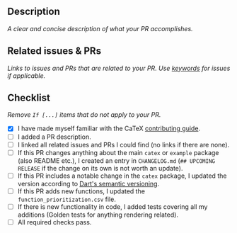 ## Description

*A clear and concise description of what your PR accomplishes.*

## Related issues & PRs

*Links to issues and PRs that are related to your PR. Use [keywords] for issues if applicable.*

[keywords]: https://docs.github.com/en/github/managing-your-work-on-github/linking-a-pull-request-to-an-issue#linking-a-pull-request-to-an-issue-using-a-keyword

## Checklist

*Remove `If [...]` items that do not apply to your PR.*

- [x] I have made myself familiar with the CaTeX
      [contributing guide](https://github.com/simpleclub/CaTeX/blob/master/CONTRIBUTING.md).
- [ ] I added a PR description.
- [ ] I linked all related issues and PRs I could find (no links if there are none).
- [ ] If this PR changes anything about the main `catex` or `example` package (also README etc.),
      I created an entry in `CHANGELOG.md` (`## UPCOMING RELEASE` if the change on its own
      is not worth an update).
- [ ] If this PR includes a notable change in the `catex` package, I updated the version according
      to [Dart's semantic versioning](https://dart.dev/tools/pub/versioning#semantic-versions).
- [ ] If this PR adds new functions, I updated the `function_prioritization.csv` file.
- [ ] If there is new functionality in code, I added tests covering all my additions
      (Golden tests for anything rendering related).
- [ ] All required checks pass.
